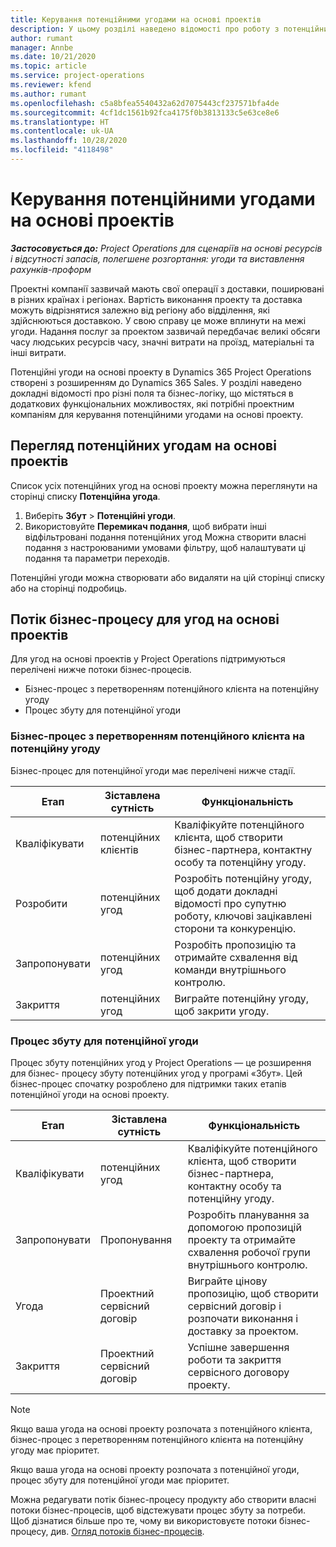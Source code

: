 ```yaml
---
title: Керування потенційними угодами на основі проектів
description: У цьому розділі наведено відомості про роботу з потенційними угодами, пов'язаними з проектами.
author: rumant
manager: Annbe
ms.date: 10/21/2020
ms.topic: article
ms.service: project-operations
ms.reviewer: kfend
ms.author: rumant
ms.openlocfilehash: c5a8bfea5540432a62d7075443cf237571bfa4de
ms.sourcegitcommit: 4cf1dc1561b92fca4175f0b3813133c5e63ce8e6
ms.translationtype: HT
ms.contentlocale: uk-UA
ms.lasthandoff: 10/28/2020
ms.locfileid: "4118498"
---
```

# <a name="manage-project-based-opportunities"></a>Керування потенційними угодами на основі проектів

_**Застосовується до:** Project Operations для сценаріїв на основі ресурсів і відсутності запасів, полегшене розгортання: угоди та виставлення рахунків-проформ_

Проектні компанії зазвичай мають свої операції з доставки, поширювані в різних країнах і регіонах. Вартість виконання проекту та доставка можуть відрізнятися залежно від регіону або відділення, які здійснюються доставкою. У свою справу це може вплинути на межі угоди. Надання послуг за проектом зазвичай передбачає великі обсяги часу людських ресурсів часу, значні витрати на проїзд, матеріальні та інші витрати.

Потенційні угоди на основі проекту в Dynamics 365 Project Operations створені з розширенням до Dynamics 365 Sales. У розділі наведено докладні відомості про різні поля та бізнес-логіку, що містяться в додаткових функціональних можливостях, які потрібні проектним компаніям для керування потенційними угодами на основі проекту.

## <a name="view-all-project-based-opportunities"></a>Перегляд потенційних угодам на основі проектів

Список усіх потенційних угод на основі проекту можна переглянути на сторінці списку **Потенційна угода**. 

1. Виберіть **Збут** > **Потенційні угоди**.
2. Використовуйте **Перемикач подання**, щоб вибрати інші відфільтровані подання потенційних угод Можна створити власні подання з настроюваними умовами фільтру, щоб налаштувати ці подання та параметри переходів.

Потенційні угоди можна створювати або видаляти на цій сторінці списку або на сторінці подробиць.

## <a name="business-process-flow-for-project-based-deals"></a>Потік бізнес-процесу для угод на основі проектів

Для угод на основі проектів у Project Operations підтримуються перелічені нижче потоки бізнес-процесів.

- Бізнес-процес з перетворенням потенційного клієнта на потенційну угоду
- Процес збуту для потенційної угоди

### <a name="lead-to-opportunity-business-process"></a>Бізнес-процес з перетворенням потенційного клієнта на потенційну угоду 
Бізнес-процес для потенційної угоди має перелічені нижче стадії.

| Етап | Зіставлена сутність | Функціональність |
| --- | --- | --- |
| Кваліфікувати | потенційних клієнтів | Кваліфікуйте потенційного клієнта, щоб створити бізнес-партнера, контактну особу та потенційну угоду. |
| Розробити | потенційних угод | Розробіть потенційну угоду, щоб додати докладні відомості про супутню роботу, ключові зацікавлені сторони та конкуренцію. |
| Запропонувати | потенційних угод | Розробіть пропозицію та отримайте схвалення від команди внутрішнього контролю. |
| Закриття | потенційних угод | Виграйте потенційну угоду, щоб закрити угоду. |

### <a name="opportunity-sales-process"></a>Процес збуту для потенційної угоди
Процес збуту потенційних угод у Project Operations — це розширення для бізнес- процесу збуту потенційних угод у програмі «Збут». Цей бізнес-процес спочатку розроблено для підтримки таких етапів потенційної угоди на основі проекту.

| Етап | Зіставлена сутність | Функціональність |
| --- | --- | --- |
| Кваліфікувати | потенційних угод | Кваліфікуйте потенційного клієнта, щоб створити бізнес-партнера, контактну особу та потенційну угоду. |
| Запропонувати | Пропонування | Розробіть планування за допомогою пропозицій проекту та отримайте схвалення робочої групи внутрішнього контролю. |
| Угода | Проектний сервісний договір | Виграйте цінову пропозицію, щоб створити сервісний договір і розпочати виконання і доставку за проектом. |
| Закриття | Проектний сервісний договір | Успішне завершення роботи та закриття сервісного договору проекту. |

> [!NOTE]
> Якщо ваша угода на основі проекту розпочата з потенційного клієнта, бізнес-процес з перетворенням потенційного клієнта на потенційну угоду має пріоритет.
>
> Якщо ваша угода на основі проекту розпочата з потенційної угоди, процес збуту для потенційної угоди має пріоритет.

Можна редагувати потік бізнес-процесу продукту або створити власні потоки бізнес-процесів, щоб відстежувати процес збуту за потреби. Щоб дізнатися більше про те, чому ви використовуєте потоки бізнес-процесу, див. [Огляд потоків бізнес-процесів](https://docs.microsoft.com/dynamics365/customerengagement/on-premises/customize/business-process-flows-overview).
